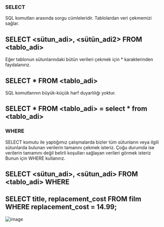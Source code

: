 ### SELECT

SQL komutları arasında sorgu cümleleridir. Tablolardan veri çekmemizi sağlar.

## SELECT <sütun_adi>, <sütün_adi2> FROM <tablo_adi>

Eğer tablonun sütunlarındaki bütün verileri çekmek için * karakterinden faydalanırız.

## SELECT * FROM <tablo_adi>

SQL komutlarının büyük-küçük harf duyarlılığı yoktur.

## SELECT * FROM <tablo_adi> = select * from <tablo_adi>

### WHERE

SELECT komutu ile yaptığımız çalışmalarda bizler tüm sütunların veya ilgili sütunlarda bulunan verilerin tamanını çekmek isteriz. 
Çoğu durumda ise verilerin tamamını değil belirli koşulları sağlayan verileri görmek isteriz Bunun için WHERE kullanırız.

## SELECT <sütun_adi>, <sütun_adi> FROM <tablo_adi> WHERE <kosul>

## SELECT title, replacement_cost FROM film WHERE replacement_cost = 14.99;
  
![image](https://user-images.githubusercontent.com/45708619/230840484-a7f5636e-2b9e-46a0-93b6-074ee3dc33ba.png)
